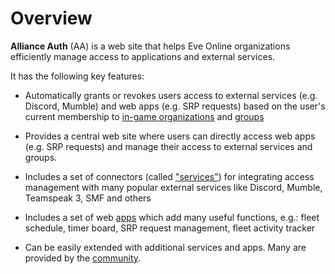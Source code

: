 # Overview

**Alliance Auth** (AA) is a web site that helps Eve Online organizations efficiently manage access to applications and external services.

It has the following key features:

- Automatically grants or revokes users access to external services (e.g. Discord, Mumble) and web apps (e.g. SRP requests) based on the user's current membership to [in-game organizations](/features/core/states) and [groups](/features/core/groups)

- Provides a central web site where users can directly access web apps (e.g. SRP requests) and manage their access to external services and groups.

- Includes a set of connectors (called ["services"](/features/services/index)) for integrating access management with many popular external services like Discord, Mumble, Teamspeak 3, SMF and others

- Includes a set of web [apps](/features/apps/index) which add many useful functions, e.g.: fleet schedule, timer board, SRP request management, fleet activity tracker

- Can be easily extended with additional services and apps. Many are provided by the [community](/features/community/index).
